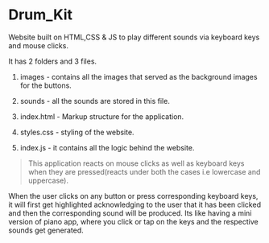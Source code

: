 # Drum_Kit
Website built on HTML,CSS &amp; JS to play different sounds via keyboard keys and mouse clicks.

It has 2 folders and 3 files.

1. images - contains all the images that served as the background images for the buttons.

2. sounds - all the sounds are stored in this file.

3. index.html - Markup structure for the application.

4. styles.css - styling of the website.

5. index.js - it contains all the logic behind the website.

> This application reacts on mouse clicks as well as keyboard keys when they are pressed(reacts under both the cases i.e lowercase and uppercase).

When the user clicks on any button or press corresponding keyboard keys, it will first get highlighted acknowledging to the user that it has been clicked and then the corresponding sound will be produced. Its like having a mini version of piano app, where you click or tap on the keys and the respective sounds get generated.
